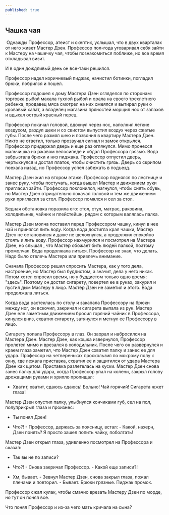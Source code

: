 ```yaml
---
published: true
---
```

## Чашка чая

<img scr="/_posts/2.jpg">
Однажды Профессор, атеист и скептик, услышал, что в двух кварталах от него живет Мастер Дзен. Профессор пол-года уговаривал себя зайти к Мастеру на чашечку чая, чтобы познакомиться поближе,  но все время откладывал визит.  

И в один дождливый день он все-таки решился.

Профессор надел коричневый пиджак, начистил ботинки, погладил брюки, побрился и пошел. 

Профессор подошел к дому Мастера Дзен огляделся по сторонам: торговка рыбой  махала тухлой рыбой и орала на своего трехлетнего ребенка, продавец мяса смотрел на них смеялся и  вытирал руки о кровавый халат, а владелец магазина пряностей морщил нос от запахов и вдыхал острый красный перец. 

Профессор покачал головой, вдохнул через нос, наполнил легкие воздухом,  раздул щеки и со свистом выпустил воздух через сжатые  губы. После чего размял шею и позвонил в квартиру Мастера Дзен. Никто не ответил, только прозвучал сигнал и замок открылся. Профессор придержал дверь и еще раз оглянулся. Мимо пронесся мальчишка на ржавом велосипеде и обдал Профессора грязью. Вода забрызгала брюки и низ пиджака. Профессор отпустил дверь, чертыхнулся и достал платок, чтобы счистить грязь. Дверь со скрипом поехала назад, но Профессор успел забежать в подъезд. 

Мастер Дзен жил на втором этаже. Профессор поднялся по лестнице и занес руку, чтобы постучать, когда вышел Мастер и движением руки пригласил зайти. Профессор поклонился, нагнулся, чтобы снять обувь, но Мастер Дзен отрицательно покачал головой и тем же движением руки пригласил за стол. Профессор помялся и сел за стол.

Бедная обстановка поразила его: стол, стул, матрас, раковина, холодильник, чайник и плейстейшн, рядом с которым валялась палка. 

Мастер Дзен молча поставил перед Профессором чашку, кинул в нее чай и принялся лить воду. Когда вода достигла края чашки, Мастер Дзен не остановился и даже не шелохнулся,  а продолжил спокойно стоять и лить воду. Профессор нахмурился и посмотрел на Мастера Дзен, но слышал , что Мастер обожает бить людей палкой, поэтому промолчал. Вода продолжала литься. Профессор не знал, что делать. Надо было отвлечь Мастера или привлечь внимание. 

Сначала Профессор решил спросить Мастера, как у того дела, настроение, но Мастер был буддистом, а значит, дела у него никак. Потом хотел спросил время, но у буддистом только одно время: "здесь". Поэтому он достал сигарету, повертел ее в руках, закурил и пустил дым Мастеру в лицо. Мастер Дзен не заметил и этого. Вода продолжала литься.

Когда вода растеклась по столу и закапала Профессору на брюки между ног, он вскочил, закричал и сигарета выпала  из рук.  Мастер Дзен еле заметным движением бросил горячий чайник в Профессора, кинулся вниз, схватил сигарету, затянулся и метнул ее Профессору в лицо. 

Сигарету попала Профессору в глаз. Он заорал и набросился на Мастера Дзен. Мастер Дзен, как кошка извернулся, Профессор пролетел мимо и врезался в холодильник. После чего он развернулся и  краем глаза заметил, что Мастер Дзен схватил палку и занес ее для удара. Профессор  на четвереньках проскользил по мокрому полу к окну, где лежала приставка, схватил ее и защитился от удара Мастера Дзен как щитом. Приставка разлетелась на куски. Мастер Дзен снова занес палку для удара, когда Профессор упал на колени, закрыл голову дрожащими руками и хрипло пропищал: 

- Хватит, хватит, сдаюсь сдаюсь! Больно! Чай горячий! Сигарета жжет глаза! 

Мастер Дзен опустил палку, улыбнулся кончиками губ, сел на пол, полуприкрыл глаза и произнес:

- Ты понял Дзен!

- Что?! - Профессор, держась за поясницу, встал: - Какой, нахерн,  Дзен понять? Я просто зашел попить чайку, поболтать! 

Мастер Дзен открыл глаза, удивленно посмотрел на Профессора и сказал: 

- Так вы не по записи?

- Что?! - Снова закричал Профессор. - Какой еще записи?!

- Хм, бывает. - Зевнул Мастер Дзен, снова закрыл глаза, пожал плечами и повторил. - Бывает. Брюки грязные. Пиджак промок.

Профессор сжал кулак, чтобы смачно врезать Мастеру Дзен по морде, но тут он понял все.

Что понял Профессор и из-за чего мать кричала на сына?
